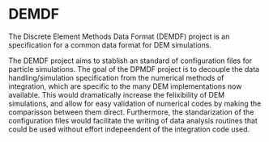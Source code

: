 DEMDF
=====

The Discrete Element Methods Data Format (DEMDF) project is an specification for a common data format for DEM simulations.

The DEMDF project aims to stablish an standard of configuration files for particle simulations.
The goal of the DPMDF project is to decouple the data handling/simulation specification from the
numerical methods of integration, which are specific to the many DEM implementations now available.
This would dramatically increase the felixibility of DEM simulations, and allow for easy validation of
numerical codes by making the comparisson between them direct.
Furthermore, the standarization of the configuration files would facilitate the writing of 
data analysis routines that could be used without effort indepeendent of the integration code used.
